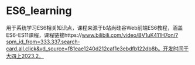 # ES6_learning
用于系统学习ES6相关知识点，课程来源于b站尚硅谷Web前端ES6教程，涵盖ES6-ES11课程，课程链接https://www.bilibili.com/video/BV1uK411H7on/?spm_id_from=333.337.search-card.all.click&vd_source=f81eae1240d212caf1e3ebdfb122db8b。开发时间于大四上2023.2。
